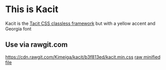 # This is Kacit
Kacit is the [Tacit CSS classless framework](https://yegor256.github.io/tacit/) but with a yellow accent and Georgia font

## Use via rawgit.com
https://cdn.rawgit.com/Kimeiga/kacit/b3f813ed/kacit.min.css
[raw minified file](https://cdn.rawgit.com/Kimeiga/kacit/b3f813ed/kacit.min.css)
